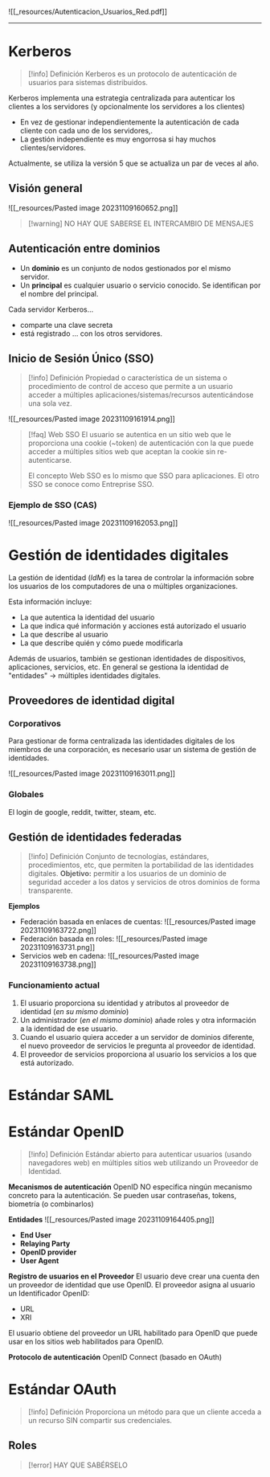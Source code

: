 ![[_resources/Autenticacion_Usuarios_Red.pdf]]

---

# Kerberos
> [!info] Definición
> Kerberos es un protocolo de autenticación de usuarios para sistemas distribuidos.


Kerberos implementa una estrategia centralizada para autenticar los clientes a los servidores (y opcionalmente los servidores a los clientes)
- En vez de gestionar independientemente la autenticación de cada cliente con cada uno de los servidores,.
- La gestión independiente es muy engorrosa si hay muchos clientes/servidores.

Actualmente, se utiliza la versión 5 que se actualiza un par de veces al año.

## Visión general
![[_resources/Pasted image 20231109160652.png]]

> [!warning] NO HAY QUE SABERSE EL INTERCAMBIO DE MENSAJES

## Autenticación entre dominios
- Un **dominio** es un conjunto de nodos gestionados por el mismo servidor.
- Un **principal** es cualquier usuario o servicio conocido. Se identifican por el nombre del principal.

Cada servidor Kerberos...
- comparte una clave secreta
- está registrado
... con los otros servidores.


## Inicio de Sesión Único (SSO)
> [!info] Definición
> Propiedad o característica de un sistema o procedimiento de control de acceso que permite a un usuario acceder a múltiples aplicaciones/sistemas/recursos autenticándose una sola vez.

![[_resources/Pasted image 20231109161914.png]]

> [!faq] Web SSO
> El usuario se autentica en un sitio web que le proporciona una cookie (~token) de autenticación con la que puede acceder a múltiples sitios web que aceptan la cookie sin re-autenticarse.
> 
> El concepto Web SSO es lo mismo que SSO para aplicaciones. El otro SSO se conoce como Entreprise SSO.


### Ejemplo de SSO (CAS)
![[_resources/Pasted image 20231109162053.png]]

# Gestión de identidades digitales
La gestión de identidad (*IdM*) es la tarea de controlar la información sobre los usuarios de los computadores de una o múltiples organizaciones.

Esta información incluye:
- La que autentica la identidad del usuario
- La que indica qué información y acciones está autorizado el usuario
- La que describe al usuario
- La que describe quién y cómo puede modificarla

Además de usuarios, también se gestionan identidades de dispositivos, aplicaciones, servicios, etc. En general se gestiona la identidad de "entidades" → múltiples identidades digitales.
## Proveedores de identidad digital 

### Corporativos
Para gestionar de forma centralizada las identidades digitales de los miembros de una corporación, es necesario usar un sistema de gestión de identidades.

![[_resources/Pasted image 20231109163011.png]]

### Globales
El login de google, reddit, twitter, steam, etc.

## Gestión de identidades federadas
> [!info] Definición
> Conjunto de tecnologías, estándares, procedimientos, etc, que permiten la portabilidad de las identidades digitales.
> **Objetivo:** permitir a los usuarios de un dominio de seguridad acceder a los datos y servicios de otros dominios de forma transparente.
> 

**Ejemplos**
- Federación basada en enlaces de cuentas: ![[_resources/Pasted image 20231109163722.png]]
- Federación basada en roles: ![[_resources/Pasted image 20231109163731.png]]
- Servicios web en cadena: ![[_resources/Pasted image 20231109163738.png]]

### Funcionamiento actual
1. El usuario proporciona su identidad y atributos al proveedor de identidad (*en su mismo dominio*)
2. Un administrador (*en el mismo dominio*) añade roles y otra información a la identidad de ese usuario.
3. Cuando el usuario quiera acceder a un servidor de dominios diferente, el nuevo proveedor de servicios le pregunta al proveedor de identidad.
4. El proveedor de servicios proporciona al usuario los servicios a los que está autorizado.

# Estándar SAML

# Estándar OpenID
> [!info] Definición
> Estándar abierto para autenticar usuarios (usando navegadores web) en múltiples sitios web utilizando un Proveedor de Identidad.

**Mecanismos de autenticación**
OpenID NO especifica ningún mecanismo concreto para la autenticación.
Se pueden usar contraseñas, tokens, biometría (o combinarlos)

**Entidades**
![[_resources/Pasted image 20231109164405.png]]

- **End User**
- **Relaying Party**
- **OpenID provider**
- **User Agent**

**Registro de usuarios en el Proveedor**
El usuario deve crear una cuenta den un proveedor de identidad que use OpenID.
El proveedor asigna al usuario un Identificador OpenID:
- URL
- XRI

El usuario obtiene del proveedor un URL habilitado para OpenID que puede usar en los sitios web habilitados para OpenID.

**Protocolo de autenticación**
OpenID Connect (basado en OAuth)

# Estándar OAuth
> [!info] Definición
> Proporciona un método para que un cliente acceda a un recurso SIN compartir sus credenciales.

## Roles
> [!error] HAY QUE SABÉRSELO

